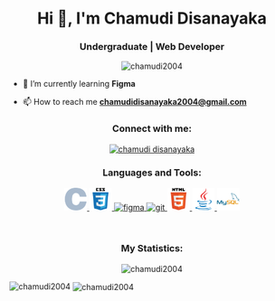 <h1 align="center">Hi 👋, I'm Chamudi Disanayaka</h1>
<h3 align="center">Undergraduate | Web Developer</h3>

<p align="center"> <img src="https://komarev.com/ghpvc/?username=chamudi2004&label=Profile%20views&color=0e75b6&style=flat" alt="chamudi2004" /> </p>


- 🌱 I’m currently learning **Figma**

- 📫 How to reach me **chamudidisanayaka2004@gmail.com**

<h3 align="center">Connect with me:</h3>
<p align="center">
<a href="https://linkedin.com/in/chamudi disanayaka" target="blank"><img align="center" src="https://raw.githubusercontent.com/rahuldkjain/github-profile-readme-generator/master/src/images/icons/Social/linked-in-alt.svg" alt="chamudi disanayaka" height="30" width="40" /></a>
</p>

<h3 align="center">Languages and Tools:</h3>
<p align="center"> <a href="https://www.cprogramming.com/" target="_blank" rel="noreferrer"> <img src="https://raw.githubusercontent.com/devicons/devicon/master/icons/c/c-original.svg" alt="c" width="40" height="40"/> </a> <a href="https://www.w3schools.com/css/" target="_blank" rel="noreferrer"> <img src="https://raw.githubusercontent.com/devicons/devicon/master/icons/css3/css3-original-wordmark.svg" alt="css3" width="40" height="40"/> </a> <a href="https://www.figma.com/" target="_blank" rel="noreferrer"> <img src="https://www.vectorlogo.zone/logos/figma/figma-icon.svg" alt="figma" width="40" height="40"/> </a> <a href="https://git-scm.com/" target="_blank" rel="noreferrer"> <img src="https://www.vectorlogo.zone/logos/git-scm/git-scm-icon.svg" alt="git" width="40" height="40"/> </a> <a href="https://www.w3.org/html/" target="_blank" rel="noreferrer"> <img src="https://raw.githubusercontent.com/devicons/devicon/master/icons/html5/html5-original-wordmark.svg" alt="html5" width="40" height="40"/> </a> <a href="https://www.java.com" target="_blank" rel="noreferrer"> <img src="https://raw.githubusercontent.com/devicons/devicon/master/icons/java/java-original.svg" alt="java" width="40" height="40"/> </a> <a href="https://www.mysql.com/" target="_blank" rel="noreferrer"> <img src="https://raw.githubusercontent.com/devicons/devicon/master/icons/mysql/mysql-original-wordmark.svg" alt="mysql" width="40" height="40"/> </a> </p> <br>

<h3 align="center">My Statistics:</h3>
<p align="center"><img align="center" src="https://github-readme-streak-stats.herokuapp.com/?user=chamudi2004&" alt="chamudi2004" /></p>

<p><img align="left" src="https://github-readme-stats.vercel.app/api/top-langs?username=chamudi2004&show_icons=true&locale=en&layout=compact" alt="chamudi2004" /></p>

<p>&nbsp;<img align="center" src="https://github-readme-stats.vercel.app/api?username=chamudi2004&show_icons=true&locale=en" alt="chamudi2004" /></p>


